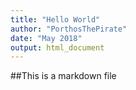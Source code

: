 ```yaml
---
title: "Hello World"
author: "PorthosThePirate"
date: "May 2018"
output: html_document
---
```


##This is a markdown file